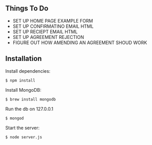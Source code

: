 ## Things To Do

* SET UP HOME PAGE EXAMPLE FORM
* SET UP CONFIRMATINO EMAIL HTML
* SET UP RECIEPT EMAIL HTML
* SET UP AGREEMENT REJECTION
* FIGURE OUT HOW AMENDING AN AGREEMENT SHOUD WORK

## Installation

Install dependencies:

	$ npm install

Install MongoDB:

	$ brew install mongodb

Run the db on 127.0.0.1 

	$ mongod

Start the server:

	$ node server.js
